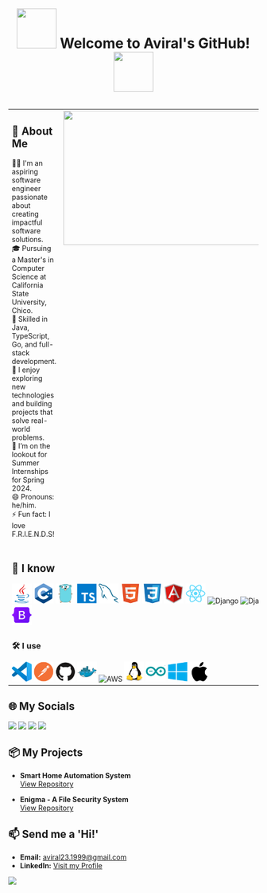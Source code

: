 # <p align="center"> <img src="https://media.giphy.com/media/yUgDvwPwbX2aHVtY0H/giphy.gif" width="80" height="80"/> Welcome to Aviral's GitHub! <img src="https://media.giphy.com/media/3ohhwCZmdLxbmwrQiI/giphy.gif" height="80" width="80"/></p>

<!--
<div align="center">
    <img src="https://github-readme-stats.vercel.app/api?username=aviraw&count_private=true&show_icons=true&theme=dark" width="390"/>
    <img src="https://github-readme-streak-stats.herokuapp.com/?user=aviraw&theme=dark" width="390"/>
</div>
-->

<table>
<tr>
<td valign="top" width="50%">

## 🚀 About Me

👨‍💻 I'm an aspiring software engineer passionate about creating impactful software solutions.  
🎓 Pursuing a Master's in Computer Science at California State University, Chico.  
🔧 Skilled in Java, TypeScript, Go, and full-stack development.  
🌟 I enjoy exploring new technologies and building projects that solve real-world problems.  
👯 I’m on the lookout for Summer Internships for Spring 2024.  
😄 Pronouns: he/him.  
⚡ Fun fact: I love F.R.I.E.N.D.S!

</td>
<td valign="top" width="50%">

<img src="https://media.giphy.com/media/scZPhLqaVOM1qG4lT9/giphy.gif" width="480" height="270"/>

</td>
</tr>

<tr>
<td colspan="2">

## 🔧 I know
 <!-- Languages -->
  <img alt="Java" src="https://raw.githubusercontent.com/devicons/devicon/master/icons/java/java-original.svg" width="40" height="40"/>
  <img alt="C++" src="https://raw.githubusercontent.com/devicons/devicon/master/icons/cplusplus/cplusplus-original.svg" width="40" height="40"/>
  <img alt="Go" src="https://raw.githubusercontent.com/devicons/devicon/master/icons/go/go-original.svg" width="40" height="40"/>
  <img alt="TypeScript" src="https://raw.githubusercontent.com/devicons/devicon/master/icons/typescript/typescript-original.svg" width="40" height="40"/>
  <img alt="SQL" src="https://raw.githubusercontent.com/devicons/devicon/master/icons/mysql/mysql-original.svg" width="40" height="40"/>
  <img alt="HTML" src="https://raw.githubusercontent.com/devicons/devicon/master/icons/html5/html5-original.svg" width="40" height="40"/>
  <img alt="CSS" src="https://raw.githubusercontent.com/devicons/devicon/master/icons/css3/css3-original.svg" width="40" height="40"/>
  
  <!-- Frameworks -->
  <img alt="AngularJS" src="https://raw.githubusercontent.com/devicons/devicon/master/icons/angularjs/angularjs-original.svg" width="40" height="40"/>
  <img alt="ReactJS" src="https://raw.githubusercontent.com/devicons/devicon/master/icons/react/react-original.svg" width="40" height="40"/>
  <img alt="Django" src="https://cdn.jsdelivr.net/gh/devicons/devicon@latest/icons/django/django-plain.svg" width="40" height="40"/>
  <img alt="DjangoREST" src="https://cdn.jsdelivr.net/gh/devicons/devicon@latest/icons/djangorest/djangorest-original.svg" width="40" height="40"/>
  <img alt="Bootstrap" src="https://raw.githubusercontent.com/devicons/devicon/master/icons/bootstrap/bootstrap-original.svg" width="40" height="40"/>

</td>
</tr>

<tr>
<td colspan="2">

### 🛠️ I use
  <!-- Tools -->
  <img alt="VSCode" src="https://raw.githubusercontent.com/devicons/devicon/master/icons/vscode/vscode-original.svg" width="40" height="40"/>
  <img alt="Postman" src="https://raw.githubusercontent.com/devicons/devicon/master/icons/postman/postman-original.svg" width="40" height="40"/>
  <img alt="GitHub" src="https://raw.githubusercontent.com/devicons/devicon/master/icons/github/github-original.svg" width="40" height="40"/>
  <img alt="Docker" src="https://raw.githubusercontent.com/devicons/devicon/master/icons/docker/docker-original.svg" width="40" height="40"/>
  <img alt="AWS" src="https://cdn.jsdelivr.net/gh/devicons/devicon@latest/icons/amazonwebservices/amazonwebservices-original-wordmark.svg" width="40" height="40"/>
  
  <!-- Platforms -->
  <img alt="Linux" src="https://raw.githubusercontent.com/devicons/devicon/master/icons/linux/linux-original.svg" width="40" height="40"/>
  <img alt="Arduino" src="https://raw.githubusercontent.com/devicons/devicon/master/icons/arduino/arduino-original.svg" width="40" height="40"/>
  <img alt="Windows" src="https://raw.githubusercontent.com/devicons/devicon/master/icons/windows8/windows8-original.svg" width="40" height="40"/>
  <img alt="MacOS" src="https://raw.githubusercontent.com/devicons/devicon/master/icons/apple/apple-original.svg" width="40" height="40"/>
  
</td>
</tr>
</table>

## 🌐 My Socials

[<img src="https://img.shields.io/badge/LinkedIn-Aviral-blue?style=flat-square&logo=linkedin"/>][linkedin]
[<img src="https://img.shields.io/badge/Portfolio-Aviral-red?style=flat-square"/>][portfolio]
[<img src="https://img.shields.io/badge/Youtube-Aviral-yellow?style=flat-square&logo=youtube"/>][youtube]
[<img src="https://img.shields.io/badge/Instagram-Poetry__Blog-brightgreen?style=flat-square"/>][poetry-blog]

## 📦 My Projects

- **Smart Home Automation System**  
  [View Repository](https://github.com/aviraw/Home_Automation)
  
- **Enigma - A File Security System**  
  [View Repository](https://github.com/aviraw/Minor1---Enigma)

## 📫 Send me a 'Hi!'

- **Email:** [aviral23.1999@gmail.com](mailto:aviral23.1999@gmail.com)  
- **LinkedIn:** [Visit my Profile][linkedin]

[linkedin]: https://www.linkedin.com/in/aviralkumarsrivastava/
[portfolio]: https://linktr.ee/Aviraw237
[youtube]: https://www.youtube.com/channel/UCI4D4bm6clAdmDNQNiWrcvw?view_as=subscriber
[poetry-blog]: https://www.instagram.com/__littleblueheart__/

![](https://komarev.com/ghpvc/?username=aviraw)
